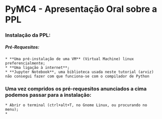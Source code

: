 # PyMC4 - Apresentação Oral sobre a PPL

### Instalação da PPL:
##### Pré-Requesitos:

	* **Uma pré-instalação de uma VM** (Virtual Machine) linux preferencialmente;
	* **Uma ligação à internet**;
	* **Jupyter Notebook**, uma biblioteca usada neste tutorial (arviz) não consegui fazer com que funciona-se com o compilador de Python


### Uma vez compridos os pré-requesitos anunciados a cima podemos passar para a instalação:
	* Abrir o terminal (ctrl+alt+T, no Gnome Linux, ou procurando no menu);
	* 
